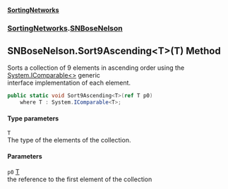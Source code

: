 #### [SortingNetworks](index.md 'index')
### [SortingNetworks](SortingNetworks.md 'SortingNetworks').[SNBoseNelson](SortingNetworks_SNBoseNelson.md 'SortingNetworks.SNBoseNelson')
## SNBoseNelson.Sort9Ascending&lt;T&gt;(T) Method
Sorts a collection of 9 elements in ascending order using the [System.IComparable&lt;&gt;](https://docs.microsoft.com/en-us/dotnet/api/System.IComparable-1 'System.IComparable`1') generic  
interface implementation of each element.  
```csharp
public static void Sort9Ascending<T>(ref T p0)
    where T : System.IComparable<T>;
```
#### Type parameters
<a name='SortingNetworks_SNBoseNelson_Sort9Ascending_T_(T)_T'></a>
`T`  
The type of the elements of the collection.
  
#### Parameters
<a name='SortingNetworks_SNBoseNelson_Sort9Ascending_T_(T)_p0'></a>
`p0` [T](SortingNetworks_SNBoseNelson_Sort9Ascending_T_(T).md#SortingNetworks_SNBoseNelson_Sort9Ascending_T_(T)_T 'SortingNetworks.SNBoseNelson.Sort9Ascending&lt;T&gt;(T).T')  
the reference to the first element of the collection
  
